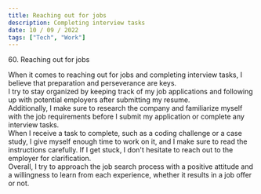 ```yaml
---
title: Reaching out for jobs
description: Completing interview tasks
date: 10 / 09 / 2022
tags: ["Tech", "Work"]
---
```


<p>60. Reaching out for jobs</p>

<p> When it comes to reaching out for jobs and completing interview tasks, I believe that preparation and perseverance are keys. 
<br />
I try to stay organized by keeping track of my job applications and following up with potential employers after submitting my resume. 
<br />
Additionally, I make sure to research the company and familiarize myself with the job requirements before I submit my application or complete any interview tasks. 
<br />
When I receive a task to complete, such as a coding challenge or a case study, I give myself enough time to work on it, and I make sure to read the instructions carefully. If I get stuck, I don't hesitate to reach out to the employer for clarification. 
<br />
Overall, I try to approach the job search process with a positive attitude and a willingness to learn from each experience, whether it results in a job offer or not.
</p>
